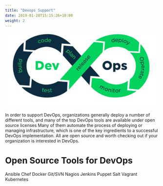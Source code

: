 ```yaml
---
title: "Devops Support"
date: 2019-01-28T15:15:26+10:00
weight: 2
---
```


![Accounting Services](/images/devopsimage.PNG)

In order to support DevOps, organizations generally deploy a number of different tools, and many of the top DevOps tools are available under open source licenses Many of them automate the process of deploying or managing infrastructure, which is one of the key ingredients to a successful DevOps implementation. All are open source and worth checking out if your organization is interested in DevOps.

# Open Source Tools for DevOps
Ansible
Chef
Docker
Git/SVN
Nagios
Jenkins
Puppet
Salt
Vagrant
Kubernetes